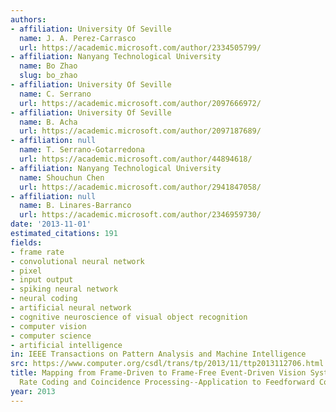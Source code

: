 ```yaml
---
authors:
- affiliation: University Of Seville
  name: J. A. Perez-Carrasco
  url: https://academic.microsoft.com/author/2334505799/
- affiliation: Nanyang Technological University
  name: Bo Zhao
  slug: bo_zhao
- affiliation: University Of Seville
  name: C. Serrano
  url: https://academic.microsoft.com/author/2097666972/
- affiliation: University Of Seville
  name: B. Acha
  url: https://academic.microsoft.com/author/2097187689/
- affiliation: null
  name: T. Serrano-Gotarredona
  url: https://academic.microsoft.com/author/44894618/
- affiliation: Nanyang Technological University
  name: Shouchun Chen
  url: https://academic.microsoft.com/author/2941847058/
- affiliation: null
  name: B. Linares-Barranco
  url: https://academic.microsoft.com/author/2346959730/
date: '2013-11-01'
estimated_citations: 191
fields:
- frame rate
- convolutional neural network
- pixel
- input output
- spiking neural network
- neural coding
- artificial neural network
- cognitive neuroscience of visual object recognition
- computer vision
- computer science
- artificial intelligence
in: IEEE Transactions on Pattern Analysis and Machine Intelligence
src: https://www.computer.org/csdl/trans/tp/2013/11/ttp2013112706.html
title: Mapping from Frame-Driven to Frame-Free Event-Driven Vision Systems by Low-Rate
  Rate Coding and Coincidence Processing--Application to Feedforward ConvNets
year: 2013
---
```

